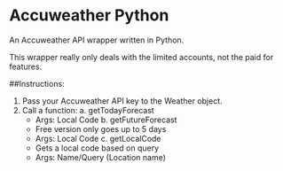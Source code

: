 # Accuweather Python
An Accuweather API wrapper written in Python.

This wrapper really only deals with the limited accounts, not the paid for features.

##Instructions:
1. Pass your Accuweather API key to the Weather object.
2. Call a function:
  a. getTodayForecast
    - Args: Local Code
  b. getFutureForecast
    - Free version only goes up to 5 days
    - Args: Local Code
  c. getLocalCode
    - Gets a local code based on query
    - Args: Name/Query (Location name)
    
